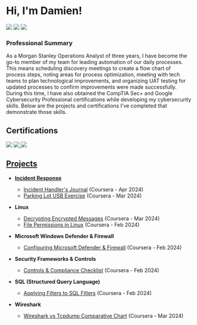 # Hi, I'm Damien!<br/> 
<a href="https://linkedin.com/in/damienlindsey"><img src="https://img.shields.io/badge/-LinkedIn-0072b1?&style=for-the-badge&logo=linkedin&logoColor=white" /></a>
<a href="Damien Resume.pdf"><img src="https://img.shields.io/badge/Resume-grey?style=for-the-badge&logo=Resume" /></a>
<a href="Cover Letter.pdf"><img src="https://img.shields.io/badge/-Cover Letter-777BB4?&style=for-the-badge&logo=Zeek&logoColor=white " /></a>

### Professional Summary
As a Morgan Stanley Operations Analyst of three years, I have become the go-to member of my team for leading automation of our daily processes. This means scheduling discovery meetings to create a flow chart of process steps, noting areas for process optimization, meeting with tech teams to plan technological improvements, and organizing UAT testing for updated processes to confirm improvements were made successfully. During this time, I have also obtained the CompTIA Sec+ and Google Cybersecurity Professional certifications while developing my cybersecurity skills. Below are the projects and certifications I've completed that demonstrate those skills.


## Certifications
<a href="CompTIA Security+ certificate.pdf"><img src="https://img.shields.io/badge/-Security%2B-FF0000?&style=for-the-badge&logo=CompTIA&logoColor=white" /></a>
<a href="Google Cybersecurity Cert.pdf"><img src="https://img.shields.io/badge/Google%20Cybersecurity%20Certificate-blue?style=for-the-badge&logo=google&logoColor=white)"/>
<a href="Microsoft Windows Defender and Firewall certificate.pdf"><img src="https://img.shields.io/badge/-Microsoft Windows Defender and Firewall-00A4EF?&style=for-the-badge&logo=Microsoft&logoColor=white"/>


## Projects
- <b>Incident Response </b>
  - [Incident Handler's Journal](https://github.com/Damien-Lindsey/Damien-Lindsey/blob/main/Incident%20handler's%20journal%20.pdf) (Coursera - Apr 2024)
  - [Parking Lot USB Exercise](https://github.com/Damien-Lindsey/Damien-Lindsey/blob/main/Parking%20lot%20USB%20exercise.pdf) (Coursera - Mar 2024)
    
- <b>Linux </b>
  - [Decrypting Encrypted Messages](https://github.com/Damien-Lindsey/Decrypting-an-Encrypted-Message-in-Linux) (Coursera - Mar 2024)
  - [File Permissions in Linux]( https://github.com/Damien-Lindsey/Damien-Lindsey/blob/main/File%20permissions%20in%20Linux.pdf) (Coursera - Feb 2024)
    
- <b>Microsoft Windows Defender & Firewall </b>
  - [Configuring Microsoft Defender & Firewall](https://github.com/Damien-Lindsey/Microsoft-Window-Defender-Firewall-Project/blob/main/README.md) (Coursera - Feb 2024)
    
- <b>Security Frameworks & Controls </b>
  - [Controls & Compliance Checklist](https://github.com/Damien-Lindsey/Damien-Lindsey/blob/main/Controls%20and%20Compliance%20Checklist.pdf) (Coursera - Feb 2024)
    
- <b>SQL (Structured Query Language) </b>
  - [Applying Filters to SQL Filters](https://github.com/Damien-Lindsey/Damien-Lindsey/blob/main/Apply%20filters%20to%20SQL%20queries.pdf) (Coursera - Feb 2024)
    
- <b>Wireshark </b>
  - [Wireshark vs Tcpdump Comparative Chart](https://github.com/Damien-Lindsey/Damien-Lindsey/blob/main/Wireshark%20vs%20tcpdump%20comparative%20chart.pdf) (Coursera - Mar 2024)
